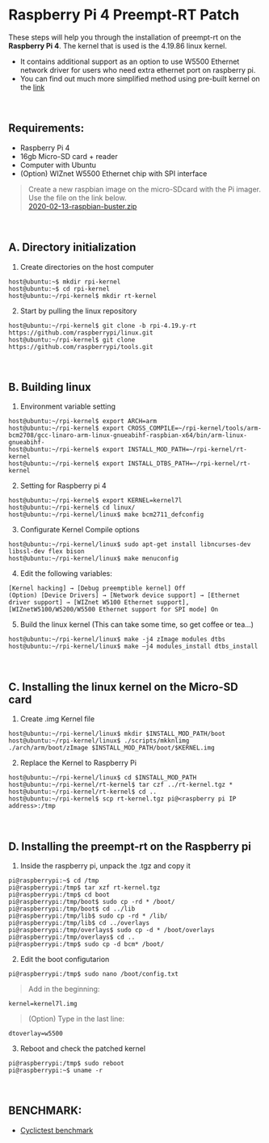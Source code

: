 # Raspberry Pi 4 Preempt-RT Patch
These steps will help you through the installation of preempt-rt on the **Raspberry Pi 4**. The kernel that is used is the 4.19.86 linux kernel.

* It contains additional support as an option to use W5500 Ethernet network driver for users who need extra ethernet port on raspberry pi.
* You can find out much more simplified method using pre-built kernel on the [link](https://github.com/shkwon98/rpi4-preemptrt-prebuilt)
<br>



## Requirements:
* Raspberry Pi 4
* 16gb Micro-SD card + reader
* Computer with Ubuntu
* (Option) WIZnet W5500 Ethernet chip with SPI interface

> Create a new raspbian image on the micro-SDcard with the Pi imager. Use the file on the link below.<br>
> [2020-02-13-raspbian-buster.zip](http://downloads.raspberrypi.org/raspbian/images/raspbian-2020-02-14/2020-02-13-raspbian-buster.zip)<br>
<br>



## A. Directory initialization

1. Create directories on the host computer
```console
host@ubuntu:~$ mkdir rpi-kernel
host@ubuntu:~$ cd rpi-kernel
host@ubuntu:~/rpi-kernel$ mkdir rt-kernel
```

2. Start by pulling the linux repository
```console
host@ubuntu:~/rpi-kernel$ git clone -b rpi-4.19.y-rt https://github.com/raspberrypi/linux.git
host@ubuntu:~/rpi-kernel$ git clone https://github.com/raspberrypi/tools.git
```

<br>

## B. Building linux

1. Environment variable setting
```console
host@ubuntu:~/rpi-kernel$ export ARCH=arm
host@ubuntu:~/rpi-kernel$ export CROSS_COMPILE=~/rpi-kernel/tools/arm-bcm2708/gcc-linaro-arm-linux-gnueabihf-raspbian-x64/bin/arm-linux-gnueabihf-
host@ubuntu:~/rpi-kernel$ export INSTALL_MOD_PATH=~/rpi-kernel/rt-kernel
host@ubuntu:~/rpi-kernel$ export INSTALL_DTBS_PATH=~/rpi-kernel/rt-kernel
```

2. Setting for Raspberry pi 4
```console
host@ubuntu:~/rpi-kernel$ export KERNEL=kernel7l
host@ubuntu:~/rpi-kernel$ cd linux/
host@ubuntu:~/rpi-kernel/linux$ make bcm2711_defconfig
```

3. Configurate Kernel Compile options
```console
host@ubuntu:~/rpi-kernel/linux$ sudo apt-get install libncurses-dev libssl-dev flex bison
host@ubuntu:~/rpi-kernel/linux$ make menuconfig
```

4. Edit the following variables:
```
[Kernel hacking] → [Debug preemptible kernel] Off
(Option) [Device Drivers] → [Network device support] → [Ethernet driver support] → [WIZnet W5100 Ethernet support], [WIZnetW5100/W5200/W5500 Ethernet support for SPI mode] On
```

5. Build the linux kernel (This can take some time, so get coffee or tea...)
```console
host@ubuntu:~/rpi-kernel/linux$ make -j4 zImage modules dtbs
host@ubuntu:~/rpi-kernel/linux$ make –j4 modules_install dtbs_install
```

<br>

## C. Installing the linux kernel on the Micro-SD card

1. Create .img Kernel file
```console
host@ubuntu:~/rpi-kernel/linux$ mkdir $INSTALL_MOD_PATH/boot
host@ubuntu:~/rpi-kernel/linux$ ./scripts/mkknlimg ./arch/arm/boot/zImage $INSTALL_MOD_PATH/boot/$KERNEL.img
```

2. Replace the Kernel to Raspberry Pi
```console
host@ubuntu:~/rpi-kernel/linux$ cd $INSTALL_MOD_PATH
host@ubuntu:~/rpi-kernel/rt-kernel$ tar czf ../rt-kernel.tgz *
host@ubuntu:~/rpi-kernel/rt-kernel$ cd ..
host@ubuntu:~/rpi-kernel$ scp rt-kernel.tgz pi@<raspberry pi IP address>:/tmp
```

<br>

## D. Installing the preempt-rt on the Raspberry pi

1. Inside the raspberry pi, unpack the .tgz and copy it
```console
pi@raspberrypi:~$ cd /tmp
pi@raspberrypi:/tmp$ tar xzf rt-kernel.tgz
pi@raspberrypi:/tmp$ cd boot
pi@raspberrypi:/tmp/boot$ sudo cp -rd * /boot/
pi@raspberrypi:/tmp/boot$ cd ../lib
pi@raspberrypi:/tmp/lib$ sudo cp -rd * /lib/
pi@raspberrypi:/tmp/lib$ cd ../overlays
pi@raspberrypi:/tmp/overlays$ sudo cp -d * /boot/overlays
pi@raspberrypi:/tmp/overlays$ cd ..
pi@raspberrypi:/tmp$ sudo cp -d bcm* /boot/
```

2. Edit the boot configutarion
```console
pi@raspberrypi:/tmp$ sudo nano /boot/config.txt
```
> Add in the beginning:
```
kernel=kernel7l.img
```
> (Option) Type in the last line:
```
dtoverlay=w5500
```

3. Reboot and check the patched kernel
```console
pi@raspberrypi:/tmp$ sudo reboot
pi@raspberrypi:~$ uname -r
```

<br>

## BENCHMARK:
* [Cyclictest benchmark](https://github.com/shkwon98/Cyclictest)
